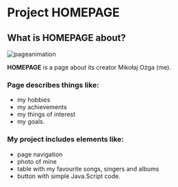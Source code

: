 # Project HOMEPAGE

## What is HOMEPAGE about?

![pageanimation](https://user-images.githubusercontent.com/127400427/224016618-daadce9d-0320-466b-8df8-fd8293cb55a9.gif)

**HOMEPAGE** is a page about its creator Mikołaj Ożga (me).

### Page describes things like:
- my hobbies
- my achievements
- my things of interest
- my goals.

### My project includes elements like:
- page navigation
- photo of mine
- table with my favourite songs, singers and albums
- button with simple Java.Script code.


